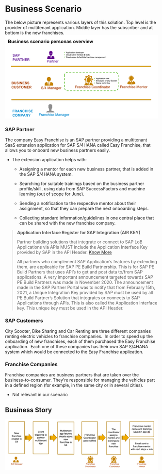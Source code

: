 # Business Scenario 
The below picture represents various layers of this solution. Top level is the provider of multitenant application. Middle layer has the subscriber and at bottom is the new franchises. 
![Persona Overview](./images/EasyFranchise%20persona.png)


### SAP Partner ​

The company Easy Franchise is an SAP partner providing a multitenant SaaS extension application for SAP S/4HANA called Easy Franchise, that allows you to onboard new business partners easily. ​

- The extension application helps with:​

    - Assigning a mentor for each new business partner, that is added in the SAP S/4HANA system.​

    - Searching for suitable trainings based on the business partner profile/skill, using data from SAP SuccessFactors and machine learning (out of scope for June).​

    - Sending a notification to the respective mentor about their assignment, so that they can prepare the next onboarding steps.​

    - Collecting standard information/guidelines in one central place that can be shared with the new franchise company.​

> **Application Interface Register for SAP Integration (AIR KEY)**
> 
> Partner building solutions that integrate or connect to SAP LoB Applications via APIs MUST include the
Application Interface Key provided by SAP in the API Header. [Know More](https://d.dam.sap.com/e/7XcJ73S/AIR%20Adoption%20Guide%20LATEST.pdf)
>
> All partners who complement SAP Application’s features by extending them, are applicable for SAP PE Build Partnership. This is for SAP PE Build Partners that uses API’s to get and post data to/from SAP applications. A very important announcement targeted towards SAP PE Build Partners was made in November 2020. The announcement made in the SAP Partner Portal was to notify that from February 15th, 2021, a Unique Integration Key provided by SAP must be used by all PE Build Partner’s Solution that integrates or connects to SAP Applications through APIs. This is also called the Application Interface key. This unique key must be used in the API Header.
### SAP Customers​

City Scooter, Bike Sharing and Car Renting are three different companies renting electric vehicles to franchise companies. ​
In order to speed up the onboarding of new franchises, each of them purchased the Easy Franchise application. ​
Each one of these companies has their own SAP S/4HANA system which would be connected to the Easy Franchise application.


### Franchise Companies​

Franchise companies are business partners that are taken over the business-to-consumer. They're responsible for managing the vehicles part in a defined region (for example, in the same city or in several cities).

- Not relevant in our scenario​

## Business Story

![Business Story](./images/Business%20Story.png)
